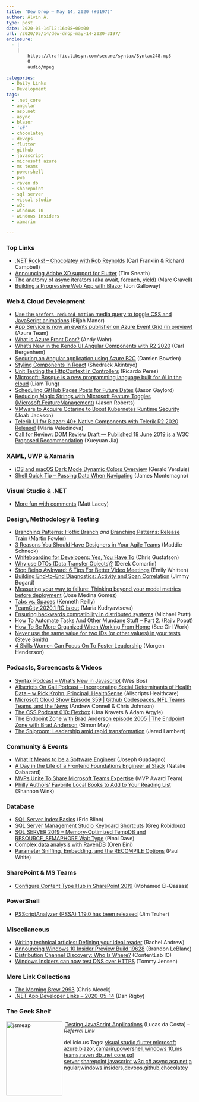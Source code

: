 ```yaml
---
title: 'Dew Drop – May 14, 2020 (#3197)'
author: Alvin A.
type: post
date: 2020-05-14T12:16:08+00:00
url: /2020/05/14/dew-drop-may-14-2020-3197/
enclosure:
  - |
    |
        https://traffic.libsyn.com/secure/syntax/Syntax248.mp3
        0
        audio/mpeg
        
categories:
  - Daily Links
  - Development
tags:
  - .net core
  - angular
  - asp.net
  - async
  - blazor
  - 'c#'
  - chocolatey
  - devops
  - flutter
  - github
  - javascript
  - microsoft azure
  - ms teams
  - powershell
  - pwa
  - raven db
  - sharepoint
  - sql server
  - visual studio
  - w3c
  - windows 10
  - windows insiders
  - xamarin

---
```

### <a name="top"></a>Top Links

  * <a href="http://www.dotnetrocks.com/default.aspx?ShowNum=1687" target="_blank" rel="noopener noreferrer">.NET Rocks! &#8211; Chocolatey with Rob Reynolds</a> (Carl Franklin & Richard Campbell)
  * <a href="https://medium.com/flutter/announcing-adobe-xd-support-for-flutter-4b3dd55ff40e?source=rss-59a5b43ec048------2" target="_blank" rel="noopener noreferrer">Announcing Adobe XD support for Flutter</a> (Tim Sneath)
  * <a href="http://feedproxy.google.com/~r/CodeCodeAndMoreCode/~3/WfiCHbu7YPc/the-anatomy-of-async-iterators-aka.html" target="_blank" rel="noopener noreferrer">The anatomy of async iterators (aka await, foreach, yield)</a> (Marc Gravell)
  * <a href="https://devblogs.microsoft.com/visualstudio/building-a-progressive-web-app-with-blazor/" target="_blank" rel="noopener noreferrer">Building a Progressive Web App with Blazor</a> (Jon Galloway)



### <a name="web"></a>Web & Cloud Development

  * <a href="https://elijahmanor.com/prefers-reduced-motion/" target="_blank" rel="noopener noreferrer">Use the `prefers-reduced-motion` media query to toggle CSS and JavaScript animations</a> (Elijah Manor)
  * <a href="https://azure.microsoft.com/en-us/updates/app-service-is-now-an-events-publisher-on-azure-event-grid-in-preview/" target="_blank" rel="noopener noreferrer">App Service is now an events publisher on Azure Event Grid (in preview)</a> (Azure Team)
  * <a href="https://techcommunity.microsoft.com/t5/itops-talk-blog/what-is-azure-front-door/ba-p/1311504" target="_blank" rel="noopener noreferrer">What is Azure Front Door?</a> (Andy Wahr)
  * <a href="https://www.telerik.com/blogs/whats-new-kendo-ui-angular-components-r2-2020" target="_blank" rel="noopener noreferrer">What’s New in the Kendo UI Angular Components with R2 2020</a> (Carl Bergenhem)
  * <a href="https://damienbod.com/2020/05/14/securing-an-angular-application-using-azure-b2c/" target="_blank" rel="noopener noreferrer">Securing an Angular application using Azure B2C</a> (Damien Bowden)
  * <a href="https://www.smashingmagazine.com/2020/05/styling-components-react/" target="_blank" rel="noopener noreferrer">Styling Components In React</a> (Shedrack Akintayo)
  * <a href="https://weblogs.asp.net/ricardoperes/unit-testing-the-httpcontext-in-controllers?WT.mc_id=DX_MVP4025064" target="_blank" rel="noopener noreferrer">Unit Testing the HttpContext in Controllers</a> (Ricardo Peres)
  * <a href="https://www.zdnet.com/article/microsoft-bosque-is-a-new-programming-language-built-for-ai-in-the-cloud/#ftag=RSSbaffb68" target="_blank" rel="noopener noreferrer">Microsoft: Bosque is a new programming language built for AI in the cloud</a> (Liam Tung)
  * <a href="https://www.jasongaylord.com/blog/scheduling-github-pages-posts-for-future-dates" target="_blank" rel="noopener noreferrer">Scheduling GitHub Pages Posts for Future Dates</a> (Jason Gaylord)
  * <a href="http://dontcodetired.com/blog/post/Reducing-Magic-Strings-with-Microsoft-Feature-Toggles-(MicrosoftFeatureManagement)" target="_blank" rel="noopener noreferrer">Reducing Magic Strings with Microsoft Feature Toggles (Microsoft.FeatureManagement)</a> (Jason Roberts)
  * <a href="https://thenewstack.io/vmware-to-acquire-octarine-to-boost-kubernetes-runtime-security/" target="_blank" rel="noopener noreferrer">VMware to Acquire Octarine to Boost Kubernetes Runtime Security</a> (Joab Jackson)
  * <a href="https://www.telerik.com/blogs/telerik-ui-for-blazor-40-native-components-telerik-r2-2020-release" target="_blank" rel="noopener noreferrer">Telerik UI for Blazor: 40+ Native Components with Telerik R2 2020 Release!</a> (Maria Veledinova)
  * <a href="https://www.w3.org/blog/news/archives/8538" target="_blank" rel="noopener noreferrer">Call for Review: DOM Review Draft — Published 18 June 2019 is a W3C Proposed Recommendation</a> (Xueyuan Jia)



### <a name="silverlight"></a>XAML, UWP & Xamarin

  * <a href="https://blog.verslu.is/xamarin/ios-macos-dark-mode-dynamic-colors-overview/?utm_source=rss&utm_medium=rss&utm_campaign=ios-macos-dark-mode-dynamic-colors-overview" target="_blank" rel="noopener noreferrer">iOS and macOS Dark Mode Dynamic Colors Overview</a> (Gerald Versluis)
  * <a href="https://devblogs.microsoft.com/xamarin/xamarin-forms-shell-query-parameters/" target="_blank" rel="noopener noreferrer">Shell Quick Tip – Passing Data When Navigating</a> (James Montemagno)



### <a name="dotnet"></a>Visual Studio & .NET

  * <a href="http://feedproxy.google.com/~r/MattLacey/~3/vo480KeRnxc/more-fun-with-comments.html" target="_blank" rel="noopener noreferrer">More fun with comments</a> (Matt Lacey)



### <a name="design"></a>Design, Methodology & Testing

  * <a href="https://martinfowler.com/articles/branching-patterns.html#hotfix-branch" target="_blank" rel="noopener noreferrer">Branching Patterns: Hotfix Branch</a> _and_ <a href="https://martinfowler.com/articles/branching-patterns.html#release-train" target="_blank" rel="noopener noreferrer">Branching Patterns: Release Train</a> (Martin Fowler)
  * <a href="https://devblogs.microsoft.com/premier-developer/3-reasons-you-should-have-designers-in-your-agile-teams/" target="_blank" rel="noopener noreferrer">3 Reasons You Should Have Designers in Your Agile Teams</a> (Maddie Schneck)
  * <a href="https://developer.okta.com/blog/2020/05/13/whiteboarding-for-developers" target="_blank" rel="noopener noreferrer">Whiteboarding for Developers: Yes, You Have To</a> (Chris Gustafson)
  * <a href="https://codeopinion.com/why-use-dtos-data-transfer-objects/?utm_source=rss&utm_medium=rss&utm_campaign=why-use-dtos-data-transfer-objects" target="_blank" rel="noopener noreferrer">Why use DTOs (Data Transfer Objects)?</a> (Derek Comartin)
  * <a href="https://blog.trello.com/6-tips-for-better-video-meetings" target="_blank" rel="noopener noreferrer">Stop Being Awkward: 6 Tips For Better Video Meetings</a> (Emily Whitten)
  * <a href="http://feedproxy.google.com/~r/GrabBagOfT/~3/Q6uj2no8RxQ/" target="_blank" rel="noopener noreferrer">Building End-to-End Diagnostics: Activity and Span Correlation</a> (Jimmy Bogard)
  * <a href="https://cloudblogs.microsoft.com/industry-blog/microsoft-in-business/financial-services/2020/05/13/measuring-your-way-to-failure-thinking-beyond-your-model-metrics-before-deployment/" target="_blank" rel="noopener noreferrer">Measuring your way to failure: Thinking beyond your model metrics before deployment</a> (Jose Medina Gomez)
  * <a href="https://medium.com/@kennethreilly/tabs-vs-spaces-3c24defa7c9e?source=rss-42cf31b6ca29------2" target="_blank" rel="noopener noreferrer">Tabs vs. Spaces</a> (Kenneth Reilly)
  * <a href="https://blog.jetbrains.com/teamcity/2020/05/teamcity-2020-1-rc-is-out/" target="_blank" rel="noopener noreferrer">TeamCity 2020.1 RC is out</a> (Maria Kudryavtseva)
  * <a href="https://stackoverflow.blog/2020/05/13/ensuring-backwards-compatibility-in-distributed-systems/" target="_blank" rel="noopener noreferrer">Ensuring backwards compatibility in distributed systems</a> (Michael Pratt)
  * <a href="https://www.thousandtyone.com/blog/HowToAutomateTasksAndOtherMundaneStuffPart2.aspx" target="_blank" rel="noopener noreferrer">How To Automate Tasks And Other Mundane Stuff &#8211; Part 2.</a> (Rajiv Popat)
  * <a href="https://heragenda.com/work-from-home/" target="_blank" rel="noopener noreferrer">How To Be More Organized When Working From Home</a> (See Girl Work)
  * <a href="https://ardalis.com/never-use-the-same-value-for-two-ids-or-other-values-in-your-tests" target="_blank" rel="noopener noreferrer">Never use the same value for two IDs (or other values) in your tests</a> (Steve Smith)
  * <a href="https://heragenda.com/leadership-skills-women-should-focus-on/" target="_blank" rel="noopener noreferrer">4 Skills Women Can Focus On To Foster Leadership</a> (Morgen Henderson)



### <a name="podcasts"></a>Podcasts, Screencasts & Videos

  * <a href="https://traffic.libsyn.com/secure/syntax/Syntax248.mp3" target="_blank" rel="noopener noreferrer">Syntax Podcast &#8211; What&#8217;s New in Javascript</a> (Wes Bos)
  * <a href="https://podcast.allscripts.com/e/incorporating-social-determinants-of-health-data-%e2%80%93-w-rick-krohn-principal-healthsense/" target="_blank" rel="noopener noreferrer">Allscripts On Call Podcast &#8211; Incorporating Social Determinants of Health Data – w Rick Krohn, Principal, HealthSense</a> (Allscripts Healthcare)
  * <a href="http://feeds.microsoftcloudshow.com/~r/microsoftcloudshowepisodes/~3/i8ZANhx47kw/" target="_blank" rel="noopener noreferrer">Microsoft Cloud Show Episode 359 | Github Codespaces, NFL Teams Teams, and the News</a> (Andrew Connell & Chris Johnson)
  * <a href="http://thecsspodcast.googledevelopers.libsynpro.com/010-flexbox" target="_blank" rel="noopener noreferrer">The CSS Podcast 010: Flexbox</a> (Una Kravets & Adam Argyle)
  * <a href="https://channel9.msdn.com/Series/Endpoint-Zone/The-Endpoint-Zone-with-Brad-Anderson-episode-2005?WT.mc_id=DX_MVP4025064" target="_blank" rel="noopener noreferrer">The Endpoint Zone with Brad Anderson episode 2005 | The Endpoint Zone with Brad Anderson</a> (Simon May)
  * <a href="https://techcommunity.microsoft.com/t5/microsoft-managed-desktop/the-shiproom-leadership-amid-rapid-transformation/ba-p/1286130" target="_blank" rel="noopener noreferrer">The Shiproom: Leadership amid rapid transformation</a> (Jared Lambert)



### <a name="events"></a>Community & Events

  * <a href="https://www.josephguadagno.net/2020/05/13/what-it-means-to-be-a-software-engineer" target="_blank" rel="noopener noreferrer">What It Means to be a Software Engineer</a> (Joseph Guadagno)
  * <a href="https://slack.engineering/a-day-in-the-life-bb57cfa709ab?source=rss----58820b6d8904---4" target="_blank" rel="noopener noreferrer">A Day in the Life of a Frontend Foundations Engineer at Slack</a> (Natalie Qabazard)
  * <a href="https://techcommunity.microsoft.com/t5/microsoft-mvp-award-program-blog/mvps-unite-to-share-microsoft-teams-expertise/ba-p/1387199" target="_blank" rel="noopener noreferrer">MVPs Unite To Share Microsoft Teams Expertise</a> (MVP Award Team)
  * <a href="https://www.uwishunu.com/2020/05/philly-authors-favorite-local-books-to-add-to-your-reading-list/" target="_blank" rel="noopener noreferrer">Philly Authors’ Favorite Local Books to Add to Your Reading List</a> (Shannon Wink)



### <a name="sql"></a>Database

  * <a href="http://feedproxy.google.com/~r/MSSQLTips-LatestSqlServerTips/~3/S3j5FIOfKDU/" target="_blank" rel="noopener noreferrer">SQL Server Index Basics</a> (Eric Blinn)
  * <a href="http://feedproxy.google.com/~r/MSSQLTips-LatestSqlServerTips/~3/AFM1_1eKOkM/" target="_blank" rel="noopener noreferrer">SQL Server Management Studio Keyboard Shortcuts</a> (Greg Robidoux)
  * <a href="https://blog.sqlauthority.com/2020/05/14/sql-server-2019-memory-optimized-tempdb-and-resource_semaphore-wait-type/?utm_source=rss&utm_medium=rss&utm_campaign=sql-server-2019-memory-optimized-tempdb-and-resource_semaphore-wait-type" target="_blank" rel="noopener noreferrer">SQL SERVER 2019 – Memory-Optimized TempDB and RESOURCE_SEMAPHORE Wait Type</a> (Pinal Dave)
  * <a href="http://feedproxy.google.com/~r/AyendeRahien/~3/j4w_vJQpWdk/complex-data-analysis-with-ravendb" target="_blank" rel="noopener noreferrer">Complex data analysis with RavenDB</a> (Oren Eini)
  * <a href="https://www.sql.kiwi/2013/08/parameter-sniffing-embedding-and.html" target="_blank" rel="noopener noreferrer">Parameter Sniffing, Embedding, and the RECOMPILE Options</a> (Paul White)



### <a name="sp"></a>SharePoint & MS Teams

  * <a href="https://spgeeks.devoworx.com/configure-content-type-hub-in-sharepoint-2019/" target="_blank" rel="noopener noreferrer">Configure Content Type Hub in SharePoint 2019</a> (Mohamed El-Qassas)



### <a name="ps"></a>PowerShell

  * <a href="https://devblogs.microsoft.com/powershell/psscriptanalyzer-pssa-1-19-0-has-been-released/" target="_blank" rel="noopener noreferrer">PSScriptAnalyzer (PSSA) 1.19.0 has been released</a> (Jim Truher)



### <a name="misc"></a>Miscellaneous

  * <a href="https://www.rachelandrew.co.uk/archives/2020/05/14/writing-technical-articles-defining-your-ideal-reader/" target="_blank" rel="noopener noreferrer">Writing technical articles: Defining your ideal reader</a> (Rachel Andrew)
  * <a href="https://blogs.windows.com/windowsexperience/2020/05/13/announcing-windows-10-insider-preview-build-19628/?WT.mc_id=DX_MVP4025064" target="_blank" rel="noopener noreferrer">Announcing Windows 10 Insider Preview Build 19628</a> (Brandon LeBlanc)
  * <a href="https://developermedia.com/distribution-channel-discovery/" target="_blank" rel="noopener noreferrer">Distribution Channel Discovery: Who Is Where?</a> (ContentLab IO)
  * <a href="https://techcommunity.microsoft.com/t5/networking-blog/windows-insiders-can-now-test-dns-over-https/ba-p/1381282" target="_blank" rel="noopener noreferrer">Windows Insiders can now test DNS over HTTPS</a> (Tommy Jensen)



### <a name="links"></a>More Link Collections

  * <a href="http://feedproxy.google.com/~r/ReflectivePerspective/~3/v-vrdRy4fwc/" target="_blank" rel="noopener noreferrer">The Morning Brew 2993</a> (Chris Alcock)
  * <a href="https://links.danrigby.com/2020/05/app-developer-links-2020-05-14/" target="_blank" rel="noopener noreferrer">.NET App Developer Links &#8211; 2020-05-14</a> (Dan Rigby)



### <a name="shelf"></a>The Geek Shelf

[<img loading="lazy" decoding="async" width="151" height="200" title="jsmeap" align="left" style="margin: 0px 4px 10px 0px; border: 0px currentcolor; border-image: none; float: left; display: inline; background-image: none;" alt="jsmeap" src="/wp-content/uploads/2020/05/jsmeap.png" border="0" />][1]&nbsp;<a href="https://www.manning.com/books/testing-javascript-applications?a_aid=morningdew&a_bid=a3846006" target="_blank" rel="noopener noreferrer">Testing JavaScript Applications</a> (Lucas da Costa) _&#8211; Referral Link_









<div class="wlWriterEditableSmartContent" id="scid:77ECF5F8-D252-44F5-B4EB-D463C5396A79:ec6ff278-66e8-45fc-90ab-e6379515bbcb" style="margin: 0px; padding: 0px; float: none; display: inline;">
  del.icio.us Tags: <a href="http://del.icio.us/popular/visual+studio" rel="tag">visual studio</a>,<a href="http://del.icio.us/popular/flutter" rel="tag">flutter</a>,<a href="http://del.icio.us/popular/microsoft+azure" rel="tag">microsoft azure</a>,<a href="http://del.icio.us/popular/blazor" rel="tag">blazor</a>,<a href="http://del.icio.us/popular/xamarin" rel="tag">xamarin</a>,<a href="http://del.icio.us/popular/powershell" rel="tag">powershell</a>,<a href="http://del.icio.us/popular/windows+10" rel="tag">windows 10</a>,<a href="http://del.icio.us/popular/ms+teams" rel="tag">ms teams</a>,<a href="http://del.icio.us/popular/raven+db" rel="tag">raven db</a>,<a href="http://del.icio.us/popular/.net+core" rel="tag">.net core</a>,<a href="http://del.icio.us/popular/sql+server" rel="tag">sql server</a>,<a href="http://del.icio.us/popular/sharepoint" rel="tag">sharepoint</a>,<a href="http://del.icio.us/popular/javascript" rel="tag">javascript</a>,<a href="http://del.icio.us/popular/w3c" rel="tag">w3c</a>,<a href="http://del.icio.us/popular/c%23" rel="tag">c#</a>,<a href="http://del.icio.us/popular/async" rel="tag">async</a>,<a href="http://del.icio.us/popular/asp.net" rel="tag">asp.net</a>,<a href="http://del.icio.us/popular/angular" rel="tag">angular</a>,<a href="http://del.icio.us/popular/windows+insiders" rel="tag">windows insiders</a>,<a href="http://del.icio.us/popular/devops" rel="tag">devops</a>,<a href="http://del.icio.us/popular/github" rel="tag">github</a>,<a href="http://del.icio.us/popular/chocolatey" rel="tag">chocolatey</a>
</div>

 [1]: https://www.manning.com/books/testing-javascript-applications?a_aid=morningdew&a_bid=a3846006